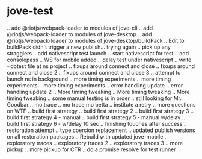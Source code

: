 # jove-test


..
add @riotjs/webpack-loader to modules of jove-cli
..
add @riotjs/webpack-loader to modules of jove-desktop
..
add @riotjs/webpack-loader to modules of jove-desktop/buildPack
..
Edit to buildPack didn't trigger a new publish... trying again
..
pick up any stragglers
..
add nativescript test launch
..
start nativescript for test
..
add consolepass
..
WS for mobile added
..
delay test under nativescript
..
write ~dotest file at ns project
..
fixups around connect and close
..
fixups around connect and close 2
..
fixups around connect and close 3
..
attempt to launch ns in background
..
more timing experiments
..
more timing experiments
..
more timing experiments
..
error handling update
..
error handling update 2
..
More timing tweaking
..
More timing tweaking
..
More timing tweaking
..
some manual testing is in order
..
still looking for Mr. Goodbar
..
mo trace
..
mo trace mo betta
..
institute a retry
..
more questions on WTF
..
build first strategy
..
build first strategy 2
..
build first strategy 3
..
build first strategy 4 - manual
..
build first strategy 5 - manual w/delay
..
build first strategy 6 - w/delay 10 sec
..
finishing touches after success
..
restoration attempt
..
type coercion replacement
..
updated publish versions on all restoration packages
..
Rebuild with updated jove-mobile
..
exploratory traces
..
exploratory traces 2
..
exploratory traces 3
..
more pickup
..
more pickup for CTR
..
do a promise resolve for test runner
